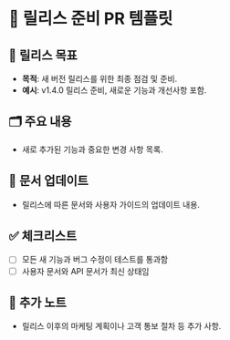 # 🎉 릴리스 준비 PR 템플릿

## 🚀 릴리스 목표
- **목적**: 새 버전 릴리스를 위한 최종 점검 및 준비.
- **예시**: v1.4.0 릴리스 준비, 새로운 기능과 개선사항 포함.

## 🗂 주요 내용
- 새로 추가된 기능과 중요한 변경 사항 목록.

## 📜 문서 업데이트
- 릴리스에 따른 문서와 사용자 가이드의 업데이트 내용.

## ✅ 체크리스트
- [ ] 모든 새 기능과 버그 수정이 테스트를 통과함
- [ ] 사용자 문서와 API 문서가 최신 상태임

## 📝 추가 노트
- 릴리스 이후의 마케팅 계획이나 고객 통보 절차 등 추가 사항.
